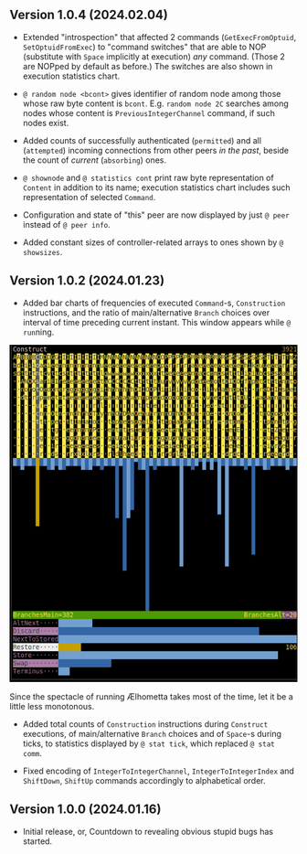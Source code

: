 Version 1.0.4 (2024.02.04)
-------------------------

* Extended "introspection" that affected 2 commands (`GetExecFromOptuid`, `SetOptuidFromExec`) to "command switches" that are able to NOP (substitute with `Space` implicitly at execution) *any* command. (Those 2 are NOPped by default as before.) The switches are also shown in execution statistics chart.

* `@ random node <bcont>` gives identifier of random node among those whose raw byte content is `bcont`. E.g. `random node 2C` searches among nodes whose content is `PreviousIntegerChannel` command, if such nodes exist.

* Added counts of successfully authenticated (`permitted`) and all (`attempted`) incoming connections from other peers *in the past*, beside the count of *current* (`absorbing`) ones.

* `@ shownode` and `@ statistics cont` print raw byte representation of `Content` in addition to its name; execution statistics chart includes such representation of selected `Command`.

* Configuration and state of "this" peer are now displayed by just `@ peer` instead of `@ peer info`.

* Added constant sizes of controller-related arrays to ones shown by `@ showsizes`.


Version 1.0.2 (2024.01.23)
--------------------------

* Added bar charts of frequencies of executed `Command`-s, `Construction` instructions, and the ratio of main/alternative `Branch` choices over interval of time preceding current instant. This window appears while `@ run`ning.

![freqs scast gif](https://raw.githubusercontent.com/aelhometta/visuals/main/aelhometta_freqs.gif)

Since the spectacle of running Ælhometta takes most of the time, let it be a little less monotonous.

* Added total counts of `Construction` instructions during `Construct` executions, of main/alternative `Branch` choices and of `Space`-s during ticks, to statistics displayed by `@ stat tick`, which replaced `@ stat comm`.

* Fixed encoding of `IntegerToIntegerChannel`, `IntegerToIntegerIndex` and `ShiftDown`, `ShiftUp` commands accordingly to alphabetical order.


Version 1.0.0 (2024.01.16)
--------------------------

* Initial release, or, Countdown to revealing obvious stupid bugs has started.
